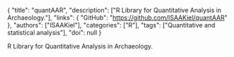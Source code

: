 {
  "title": "quantAAR",
  "description": ["R Library for Quantitative Analysis in Archaeology."],
  "links": {
    "GitHub": "https://github.com/ISAAKiel/quantAAR"
  },
  "authors": ["ISAAKiel"],
  "categories": ["R"],
  "tags": ["Quantitative and statistical analysis"],
  "doi": null
}

<!-- Generated by csv2md.R – do not edit by hand -->

R Library for Quantitative Analysis in Archaeology.